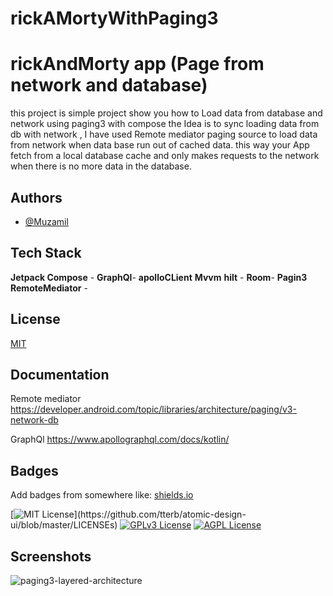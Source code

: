 # rickAMortyWithPaging3


# rickAndMorty app (Page from network and database)

 this project is simple project show you how to Load data from database and network using paging3 with compose
the Idea is to sync loading data from db with network , I have used Remote mediator paging source to   load data from network when data base run out   of cached data.
this way your App fetch  from a local database cache and only makes requests to the network when there is no more data in the database.



 
 

 

## Authors

- [@Muzamil](https://github.com/Muzamilabdallah)

 
## Tech Stack
 
**Jetpack Compose** -
**GraphQl**-
**apolloCLient**
**Mvvm**
**hilt** -
**Room**-
**Pagin3**
**RemoteMediator** -
 
 
## License

[MIT](https://choosealicense.com/licenses/mit/)


 


## Documentation

Remote mediator https://developer.android.com/topic/libraries/architecture/paging/v3-network-db

GraphQl https://www.apollographql.com/docs/kotlin/


## Badges

Add badges from somewhere like: [shields.io](https://shields.io/)

[![MIT License](https://img.shields.io/apm/l/atomic-design-ui.svg?)](https://github.com/tterb/atomic-design-ui/blob/master/LICENSEs)
[![GPLv3 License](https://img.shields.io/badge/License-GPL%20v3-yellow.svg)](https://opensource.org/licenses/)
[![AGPL License](https://img.shields.io/badge/license-AGPL-blue.svg)](http://www.gnu.org/licenses/agpl-3.0)


## Screenshots

![paging3-layered-architecture](https://user-images.githubusercontent.com/47520464/212475982-1421f2f8-392e-484c-a799-9c525eedfea4.svg)

  
